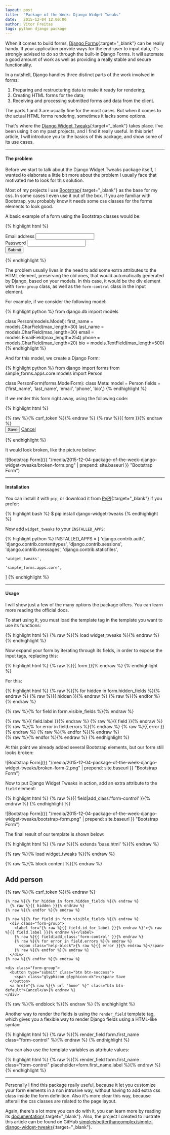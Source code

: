 ```yaml
---
layout: post
title:  "Package of the Week: Django Widget Tweaks"
date:   2015-12-04 12:00:00
author: Vitor Freitas
tags: python django package
---
```


When it comes to build forms, [Django Forms][django-forms]{:target="_blank"} can be really handy. If your application provide ways for the end-user to input data, it's strongly advised to do so through the built-in Django Forms. It will automate a good amount of work as well as providing a really stable and secure functionality.

In a nutshell, Django handles three distinct parts of the work involved in forms:

1. Preparing and restructuring data to make it ready for rendering;
2. Creating HTML forms for the data;
3. Receiving and processing submitted forms and data from the client.

The parts 1 and 3 are usually fine for the most cases. But when it comes to the actual HTML forms rendering, sometimes it lacks some options.

That's where the [Django Widget Tweaks][django-widget-tweaks]{:target="_blank"} takes place. I've been using it on my past projects, and I find it really useful. In this brief article, I will introduce you to the basics of this package, and show some of its use cases.

***

#### The problem

Before we start to talk about the Django Widget Tweaks package itself, I wanted to elaborate a little bit more about the problem I usually face that motivated me to look for this solution.

Most of my projects I use [Bootstrap][bootstrap]{:target="_blank"} as the base for my css. In some cases I even use it out of the box. If you are familiar with Bootstrap, you probably know it needs some css classes for the forms elements to look good.

A basic example of a form using the Bootstrap classes would be:

{% highlight html %}
<form>
  <div class="form-group">
    <label for="id_email">Email address</label>
    <input type="email" class="form-control" id="id_email" name="email">
  </div>
  <div class="form-group">
    <label for="id_password">Password</label>
    <input type="password" class="form-control" id="id_password" name="password">
  </div>
  <button type="submit" class="btn btn-default">Submit</button>
</form>
{% endhighlight %}

The problem usually lives in the need to add some extra attributes to the HTML element, preserving the old ones, that would automatically generated by Django, based on your models. In this case, it would be the div element with `form-group` class, as well as the `form-control` class in the input element.

For example, if we consider the following model:

{% highlight python %}
from django.db import models

class Person(models.Model):
    first_name = models.CharField(max_length=30)
    last_name = models.CharField(max_length=30)
    email = models.EmailField(max_length=254)
    phone = models.CharField(max_length=20)
    bio = models.TextField(max_length=500)
{% endhighlight %}

And for this model, we create a Django Form:

{% highlight python %}
from django import forms
from simple_forms.apps.core.models import Person

class PersonForm(forms.ModelForm):
    class Meta:
        model = Person
        fields = ('first_name', 'last_name', 'email', 'phone', 'bio',)
{% endhighlight %}

If we render this form right away, using the following code:

{% highlight html %}
<form method="post">
  {% raw %}{% csrf_token %}{% endraw %}
  {% raw %}{{ form }}{% endraw %}
  <div class="form-group">
    <button type="submit" class="btn btn-success">
      <span class="glyphicon glyphicon-ok"></span> Save
    </button>
    <a href="{% raw %}{% url 'home' %}{% endraw %}" class="btn btn-default">Cancel</a>
  </div>
</form>
{% endhighlight %}

It would look broken, like the picture below:

![Bootstrap Form]({{ "/media/2015-12-04-package-of-the-week-django-widget-tweaks/broken-form.png" | prepend: site.baseurl }} "Bootstrap Form")

***

#### Installation

You can install it with `pip`, or download it from [PyPI][django-widget-tweaks]{:target="_blank"} if you prefer:

{% highlight bash %}
$ pip install django-widget-tweaks
{% endhighlight %}

Now add `widget_tweaks` to your `INSTALLED_APPS`:

{% highlight python %}
INSTALLED_APPS = [
    'django.contrib.auth',
    'django.contrib.contenttypes',
    'django.contrib.sessions',
    'django.contrib.messages',
    'django.contrib.staticfiles',

    'widget_tweaks',

    'simple_forms.apps.core',
]
{% endhighlight %}


****

#### Usage

I will show just a few of the many options the package offers. You can learn more reading the official docs.

To start using it, you must load the template tag in the template you want to use its functions:

{% highlight html %}
{% raw %}{% load widget_tweaks %}{% endraw %}
{% endhighlight %}

Now expand your form by iterating through its fields, in order to expose the input tags, replacing this:

{% highlight html %}
{% raw %}{{ form }}{% endraw %}
{% endhighlight %}

For this:

{% highlight html %}
{% raw %}{% for hidden in form.hidden_fields %}{% endraw %}
  {% raw %}{{ hidden }}{% endraw %}
{% raw %}{% endfor %}{% endraw %}

{% raw %}{% for field in form.visible_fields %}{% endraw %}
  <div class="form-group">
    <label for="{% raw %}{{ field.id_for_label }}{% endraw %}">{% raw %}{{ field.label }}{% endraw %}</label>
    {% raw %}{{ field }}{% endraw %}
    {% raw %}{% for error in field.errors %}{% endraw %}
      <span class="help-block">{% raw %}{{ error }}{% endraw %}</span>
    {% raw %}{% endfor %}{% endraw %}
  </div>
{% raw %}{% endfor %}{% endraw %}
{% endhighlight %}

At this point we already added several Bootstrap elements, but our form still looks broken:

![Bootstrap Form]({{ "/media/2015-12-04-package-of-the-week-django-widget-tweaks/broken-form-2.png" | prepend: site.baseurl }} "Bootstrap Form")

Now to put Django Widget Tweaks in action, add an extra attribute to the `field` element:

{% highlight html %}
{% raw %}{{ field|add_class:'form-control' }}{% endraw %}
{% endhighlight %}

![Bootstrap Form]({{ "/media/2015-12-04-package-of-the-week-django-widget-tweaks/bootstrap-form.png" | prepend: site.baseurl }} "Bootstrap Form")

The final result of our template is shown below:

{% highlight html %}
{% raw %}{% extends 'base.html' %}{% endraw %}

{% raw %}{% load widget_tweaks %}{% endraw %}

{% raw %}{% block content %}{% endraw %}
  <h2>Add person</h2>
  <form method="post">
    {% raw %}{% csrf_token %}{% endraw %}

    {% raw %}{% for hidden in form.hidden_fields %}{% endraw %}
      {% raw %}{{ hidden }}{% endraw %}
    {% raw %}{% endfor %}{% endraw %}

    {% raw %}{% for field in form.visible_fields %}{% endraw %}
      <div class="form-group">
        <label for="{% raw %}{{ field.id_for_label }}{% endraw %}">{% raw %}{{ field.label }}{% endraw %}</label>
        {% raw %}{{ field|add_class:'form-control' }}{% endraw %}
        {% raw %}{% for error in field.errors %}{% endraw %}
          <span class="help-block">{% raw %}{{ error }}{% endraw %}</span>
        {% raw %}{% endfor %}{% endraw %}
      </div>
    {% raw %}{% endfor %}{% endraw %}
    
    <div class="form-group">
      <button type="submit" class="btn btn-success">
        <span class="glyphicon glyphicon-ok"></span> Save
      </button>
      <a href="{% raw %}{% url 'home' %}" class="btn btn-default">Cancel</a>{% endraw %}
    </div>
  </form>
{% raw %}{% endblock %}{% endraw %}
{% endhighlight %}

Another way to render the fields is using the `render_field` template tag, which gives you a flexible way to render Django fields using a HTML-like syntax:

{% highlight html %}
{% raw %}{% render_field form.first_name class="form-control" %}{% endraw %}
{% endhighlight %}

You can also use the template variables as attribute values:

{% highlight html %}
{% raw %}{% render_field form.first_name class="form-control" placeholder=form.first_name.label %}{% endraw %}
{% endhighlight %}

***

Personally I find this package really useful, because it let you customize your form elements in a non intrusive way, without having to add extra css class inside the form definition. Also it's more clear this way, because afterall the css classes are related to the page layout.

Again, there's a lot more you can do with it, you can learn more by reading its [documentation][django-widget-tweaks]{:target="_blank"}. Also, the project I created to ilustrate this article can be found on GitHub [simpleisbetterthancomplex/simple-django-widget-tweaks][simple-django-widget-tweaks]{:target="_blank"}.

[django-forms]: https://docs.djangoproject.com/en/1.9/topics/forms/
[django-widget-tweaks]: https://pypi.python.org/pypi/django-widget-tweaks
[bootstrap]: http://getbootstrap.com/
[simple-django-widget-tweaks]: https://github.com/simpleisbetterthancomplex/simple-django-widget-tweaks